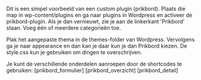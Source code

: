 Dit is een simpel voorbeeld van een custom plugin (prikbord).
Plaats die map in wp-content/plugins en ga naar plugins in Wordpress en activeer de prikbord-plugin.
Als je dan vernieuwt, zie je aan de linkerkant 'Prikbord' staan. Voeg één of meerdere categorieën toe.

Plak het aangepaste thema in de themes-folder van Wordpress. Vervolgens ga je naar appearance en dan kan je daar kun je dan Prikbord kiezen.
De style.css kun je gebruiken om dingen te overschrijven.


Je kunt de verschillende onderdelen aanroepen door de shortcodes te gebruiken:
[prikbord_formulier]
[prikbord_overzicht]
[prikbord_detail]